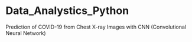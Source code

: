 # Data_Analystics_Python
Prediction of COVID-19 from Chest X-ray Images with CNN (Convolutional Neural Network)
